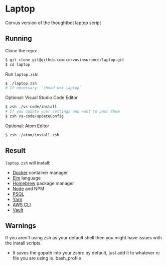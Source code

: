 # Laptop

Corvus version of the thoughtbot laptop script

## Running

Clone the repo:

```zsh
$ git clone git@github.com:corvusinsurance/laptop.git
$ cd laptop
```

Run `laptop.zsh`:

```zsh
$ ./laptop.zsh
# If necessary: `chmod u+x laptop`
```

Optional: Visual Studio Code Editor

```zsh
$ zsh ./vs-code/install
# If you update your settings and want to push them
$ zsh vs-code/updateConfig
```

Optional: Atom Editor
```zsh
$ zsh ./atom/install.zsh
```

## Result

`laptop.zsh` will install:
* [Docker](https://www.docker.com/) container manager
* [Elm](http://elm-lang.org) language
* [Homebrew](https://brew.sh) package manager
* [Node](https://nodejs.org/en/) and NPM
* [PSQL](https://www.postgresql.org/)
* [Yarn](https://yarnpkg.com/)
* [AWS CLI](https://aws.amazon.com/cli/)
* [Vault]([Vault](https://www.vaultproject.io).)


## Warnings

If you aren't using zsh as your default shell then you might have issues with the install scripts.
 - It saves the gopath into your zshrc by default, just add it to whatever rc file you are using ie. bash_profile
